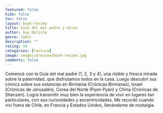 ```yaml
---
featured: false
hide: false
toc: false
layout: book-review
title: Guía del mal padre y otros
author: Guy Delisle
genre: Cómic
description: ""
rating: 10
categories: [lectura]
image: images/preview/book-review.jpg
comments: false
---
```

Comencé con la Guía del mal padre (1, 2, 3 y 4), una risible y fresca mirada sobre la paternidad, que disfrutamos todos en la casa. Luego descubrí sus cómics sobre sus estancias en Birmania (Crónicas Birmanas), Israel (Crónicas de Jerusalén), Corea del Norte (Pyon Pyan) y China (Crónicas de Shenzen). Logra transmitir muy bien la experiencia de vivir en lugares tan particulares, con sus curiosidades y excentricidades. Me recordó cuando viví fuera de Chile, en Francia y Estados Unidos, llenándome de nostalgia.
